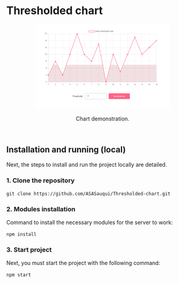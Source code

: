 <h1><b>Thresholded chart</b></h1>

<div align="center">
    <img width="70%" src="https://github.com/ASASauqui/Thresholded-chart/blob/master/public/chart.png?raw=true" />
    <p>Chart demonstration.</p>
</div><br>

<h2><b>Installation and running (local)</b></h2>

Next, the steps to install and run the project locally are detailed.

### 1. Clone the repository
```
git clone https://github.com/ASASauqui/Thresholded-chart.git
```

### 2. Modules installation
Command to install the necessary modules for the server to work:
```
npm install
```

### 3. Start project
Next, you must start the project with the following command:
```
npm start
```
